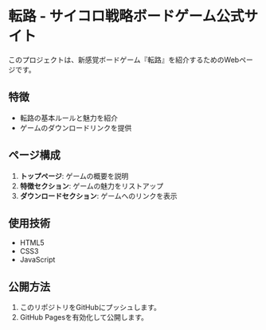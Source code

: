 # 転路 - サイコロ戦略ボードゲーム公式サイト

このプロジェクトは、新感覚ボードゲーム『転路』を紹介するためのWebページです。

## 特徴
- 転路の基本ルールと魅力を紹介
- ゲームのダウンロードリンクを提供

## ページ構成
1. **トップページ**: ゲームの概要を説明
2. **特徴セクション**: ゲームの魅力をリストアップ
3. **ダウンロードセクション**: ゲームへのリンクを表示

## 使用技術
- HTML5
- CSS3
- JavaScript

## 公開方法
1. このリポジトリをGitHubにプッシュします。
2. GitHub Pagesを有効化して公開します。

